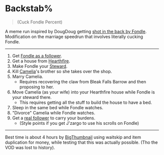 # Backstab%

> (Cuck Fondle Percent)

A meme run inspired by DougDoug getting [shot in the back by Fondle](https://www.youtube.com/watch?v=WNsIiFjs-70&t=8m15s).
Modification on the marriage speedrun that involves literally cucking Fondle.

----

1. Get [Fondle as a follower](https://elderscrolls.fandom.com/wiki/Faendal#Follower).
2. Get a house from [Hearthfire](https://elderscrolls.fandom.com/wiki/The_Elder_Scrolls_V:_Hearthfire).
3. Make Fondle your [Steward](https://elderscrolls.fandom.com/wiki/Steward_(Hearthfire)).
4. Kill [Camelia](https://skyrim.fandom.com/wiki/Camilla_Valerius)'s brother so she takes over the shop.
5. Marry Camelia.
    * Requires recovering the claw from Bleak Falls Barrow and then proposing to her.
6. Move Camelia (as your wife) into your Hearthfire house while Fondle is your steward there.
    * This requires getting all the stuff to build the house to have a bed.
7. Sleep in the same bed while Fondle watches.
8. "Divorce" Camelia while Fondle watches.
9. Get a [real follower](https://elderscrolls.fandom.com/wiki/Lydia_(Skyrim)) to carry your burdens.
    * (Style points if you get J'zargo to use his scrolls on Fondle)

----

Best time is about 4 hours by [BigThumbnail](https://www.twitch.tv/bigthumbnail) using waitskip and item duplication for money, while testing that this was actually possible. (Tho the VOD was lost to history).
